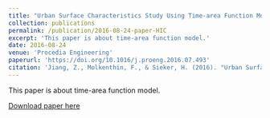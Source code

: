 ```yaml
---
title: "Urban Surface Characteristics Study Using Time-area Function Model: A Case Study in Saudi Arabia"
collection: publications
permalink: /publication/2016-08-24-paper-HIC
excerpt: 'This paper is about time-area function model.'
date: 2016-08-24
venue: 'Procedia Engineering'
paperurl: 'https://doi.org/10.1016/j.proeng.2016.07.493'
citation: 'Jiang, Z., Molkenthin, F., & Sieker, H. (2016). "Urban Surface Characteristics Study Using Time-area Function Model: A Case Study in Saudi Arabia." <i>Procedia Engineering</i>. 154, 911-918.'
---
```

This paper is about time-area function model.

[Download paper here](http://zejiang-unsw.github.io/files/Jiang-HIC-2016.pdf)

